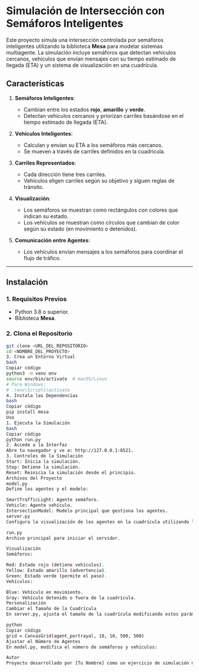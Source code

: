 # Simulación de Intersección con Semáforos Inteligentes

Este proyecto simula una intersección controlada por semáforos inteligentes utilizando la biblioteca **Mesa** para modelar sistemas multiagente. La simulación incluye semáforos que detectan vehículos cercanos, vehículos que envían mensajes con su tiempo estimado de llegada (ETA) y un sistema de visualización en una cuadrícula.

## Características
1. **Semáforos Inteligentes**:
   - Cambian entre los estados **rojo**, **amarillo** y **verde**.
   - Detectan vehículos cercanos y priorizan carriles basándose en el tiempo estimado de llegada (ETA).

2. **Vehículos Inteligentes**:
   - Calculan y envían su ETA a los semáforos más cercanos.
   - Se mueven a través de carriles definidos en la cuadrícula.

3. **Carriles Representados**:
   - Cada dirección tiene tres carriles.
   - Vehículos eligen carriles según su objetivo y siguen reglas de tránsito.

4. **Visualización**:
   - Los semáforos se muestran como rectángulos con colores que indican su estado.
   - Los vehículos se muestran como círculos que cambian de color según su estado (en movimiento o detenidos).

5. **Comunicación entre Agentes**:
   - Los vehículos envían mensajes a los semáforos para coordinar el flujo de tráfico.

---

## Instalación

### 1. Requisitos Previos
- Python 3.8 o superior.
- Biblioteca **Mesa**.

### 2. Clona el Repositorio
```bash
git clone <URL_DEL_REPOSITORIO>
cd <NOMBRE_DEL_PROYECTO>
3. Crea un Entorno Virtual
bash
Copiar código
python3 -m venv env
source env/bin/activate  # macOS/Linux
# Para Windows:
# .\env\Scripts\activate
4. Instala las Dependencias
bash
Copiar código
pip install mesa
Uso
1. Ejecuta la Simulación
bash
Copiar código
python run.py
2. Accede a la Interfaz
Abre tu navegador y ve a: http://127.0.0.1:8521.
3. Controles de la Simulación
Start: Inicia la simulación.
Stop: Detiene la simulación.
Reset: Reinicia la simulación desde el principio.
Archivos del Proyecto
model.py
Define los agentes y el modelo:

SmartTrafficLight: Agente semáforo.
Vehicle: Agente vehículo.
IntersectionModel: Modelo principal que gestiona los agentes.
server.py
Configura la visualización de los agentes en la cuadrícula utilizando la biblioteca Mesa.

run.py
Archivo principal para iniciar el servidor.

Visualización
Semáforos:

Red: Estado rojo (detiene vehículos).
Yellow: Estado amarillo (advertencia).
Green: Estado verde (permite el paso).
Vehículos:

Blue: Vehículo en movimiento.
Gray: Vehículo detenido o fuera de la cuadrícula.
Personalización
Cambiar el Tamaño de la Cuadrícula
En server.py, ajusta el tamaño de la cuadrícula modificando estos parámetros:

python
Copiar código
grid = CanvasGrid(agent_portrayal, 10, 10, 500, 500)
Ajustar el Número de Agentes
En model.py, modifica el número de semáforos y vehículos:

Autor
Proyecto desarrollado por [Tu Nombre] como un ejercicio de simulación multiagente utilizando Mesa.
